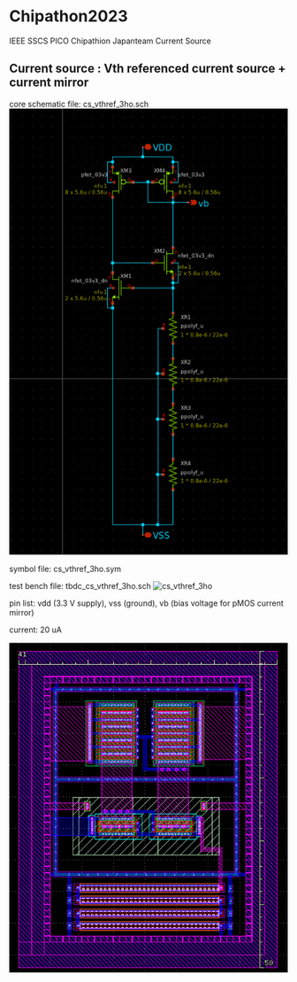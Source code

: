 # Chipathon2023
IEEE SSCS PICO Chipathion Japanteam  Current Source

## Current source : Vth referenced current source + current mirror
core schematic file: cs_vthref_3ho.sch
![cs_vthref_3ho.sch](https://github.com/keropiyo/Chipathon2023/blob/main/cs_vthref_3ho_sch.png)

symbol file: cs_vthref_3ho.sym

test bench file: tbdc_cs_vthref_3ho.sch
![cs_vthref_3ho](https://github.com/keropiyo/Chipathon2023/blob/main/tbdc_cs_vthref_3ho.png)

pin list: vdd (3.3 V supply), vss (ground), vb (bias voltage for pMOS current mirror)

current: 20 uA

![cs_vthref_3ho](https://github.com/keropiyo/Chipathon2023/blob/main/cs_vthref_3ho.png)
